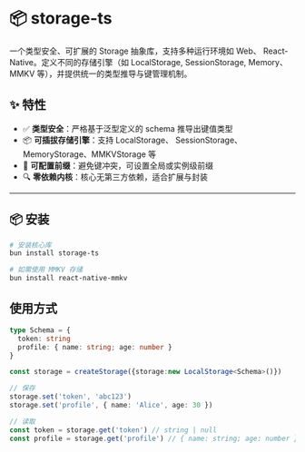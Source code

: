 # 📦 storage-ts

一个类型安全、可扩展的 Storage 抽象库，支持多种运行环境如 Web、 React-Native。定义不同的存储引擎（如 LocalStorage, SessionStorage, Memory、MMKV 等），并提供统一的类型推导与键管理机制。

## ✨ 特性

- ✅ **类型安全**：严格基于泛型定义的 schema 推导出键值类型
- 📦 **可插拔存储引擎**：支持 LocalStorage、 SessionStorage、 MemoryStorage、MMKVStorage 等
- 🧩 **可配置前缀**：避免键冲突，可设置全局或实例级前缀
- 🔍 **零依赖内核**：核心无第三方依赖，适合扩展与封装

---

## 📦 安装

```bash
# 安装核心库
bun install storage-ts

# 如需使用 MMKV 存储
bun install react-native-mmkv
```

## 使用方式

```ts
type Schema = {
  token: string
  profile: { name: string; age: number }
}

const storage = createStorage({storage:new LocalStorage<Schema>()})

// 保存
storage.set('token', 'abc123')
storage.set('profile', { name: 'Alice', age: 30 })

// 读取
const token = storage.get('token') // string | null
const profile = storage.get('profile') // { name: string; age: number } | null
```
